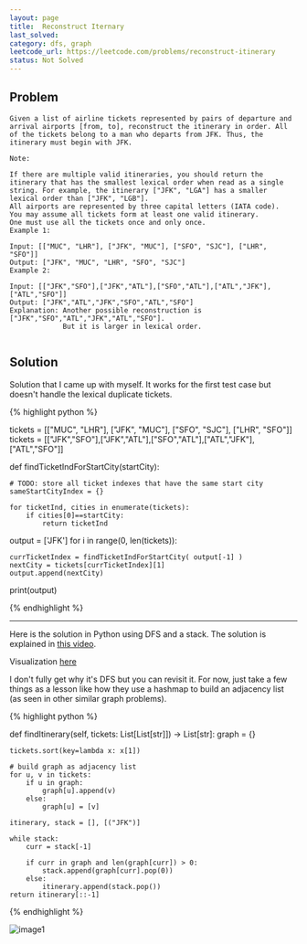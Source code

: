 ```yaml
---
layout: page
title:  Reconstruct Iternary
last_solved: 
category: dfs, graph
leetcode_url: https://leetcode.com/problems/reconstruct-itinerary
status: Not Solved
---
```


Problem
-------

```
Given a list of airline tickets represented by pairs of departure and arrival airports [from, to], reconstruct the itinerary in order. All of the tickets belong to a man who departs from JFK. Thus, the itinerary must begin with JFK.

Note:

If there are multiple valid itineraries, you should return the itinerary that has the smallest lexical order when read as a single string. For example, the itinerary ["JFK", "LGA"] has a smaller lexical order than ["JFK", "LGB"].
All airports are represented by three capital letters (IATA code).
You may assume all tickets form at least one valid itinerary.
One must use all the tickets once and only once.
Example 1:

Input: [["MUC", "LHR"], ["JFK", "MUC"], ["SFO", "SJC"], ["LHR", "SFO"]]
Output: ["JFK", "MUC", "LHR", "SFO", "SJC"]
Example 2:

Input: [["JFK","SFO"],["JFK","ATL"],["SFO","ATL"],["ATL","JFK"],["ATL","SFO"]]
Output: ["JFK","ATL","JFK","SFO","ATL","SFO"]
Explanation: Another possible reconstruction is ["JFK","SFO","ATL","JFK","ATL","SFO"].
             But it is larger in lexical order.


```



Solution
----------

Solution that I came up with myself. It works for the first test case but doesn't handle the lexical duplicate tickets.

{% highlight python %}

tickets = [["MUC", "LHR"], ["JFK", "MUC"], ["SFO", "SJC"], ["LHR", "SFO"]]
tickets = [["JFK","SFO"],["JFK","ATL"],["SFO","ATL"],["ATL","JFK"],["ATL","SFO"]]

def findTicketIndForStartCity(startCity):

    # TODO: store all ticket indexes that have the same start city
    sameStartCityIndex = {}

    for ticketInd, cities in enumerate(tickets):
        if cities[0]==startCity:
            return ticketInd


output = ['JFK']
for i in range(0, len(tickets)):

    currTicketIndex = findTicketIndForStartCity( output[-1] )
    nextCity = tickets[currTicketIndex][1]
    output.append(nextCity)

print(output)

{% endhighlight %}

_________________


Here is the solution in Python using DFS and a stack. The solution is explained in [this video](https://www.youtube.com/watch?v=WYqsg5dziaQ).

Visualization [here](https://leetcode.com/problems/reconstruct-itinerary/discuss/709699/Python-by-DFS-and-stack-w-Visualization)

I don't fully get why it's DFS but you can revisit it. For now, just take a few things as a lesson like how they use a hashmap to build an adjacency list (as seen in other similar graph problems).

{% highlight python %}

def findItinerary(self, tickets: List[List[str]]) -> List[str]:
    graph = {}
    
    tickets.sort(key=lambda x: x[1])

    # build graph as adjacency list
    for u, v in tickets:
        if u in graph:
            graph[u].append(v)
        else:
            graph[u] = [v]
    
    itinerary, stack = [], [("JFK")]
    
    while stack:
        curr = stack[-1]
        
        if curr in graph and len(graph[curr]) > 0:
            stack.append(graph[curr].pop(0))
        else:
            itinerary.append(stack.pop())
    return itinerary[::-1]

{% endhighlight %}

![image1]()